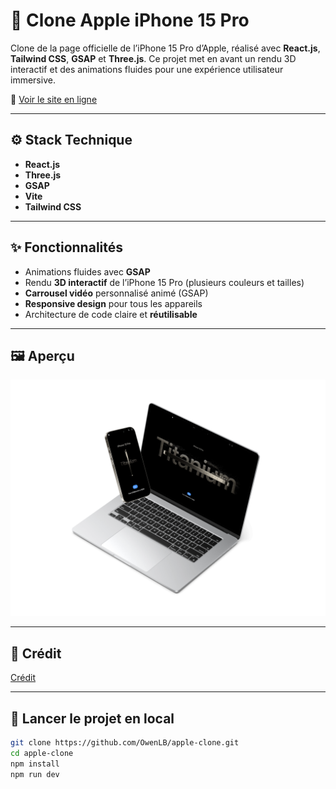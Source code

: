 # 📱 Clone Apple iPhone 15 Pro

Clone de la page officielle de l’iPhone 15 Pro d’Apple, réalisé avec **React.js**, **Tailwind CSS**, **GSAP** et **Three.js**. Ce projet met en avant un rendu 3D interactif et des animations fluides pour une expérience utilisateur immersive.

🔗 [Voir le site en ligne](https://owenlb.github.io/apple-clone/)  

---

## ⚙️ Stack Technique

- **React.js**
- **Three.js**
- **GSAP**
- **Vite**
- **Tailwind CSS**

---

## ✨ Fonctionnalités

- Animations fluides avec **GSAP**
- Rendu **3D interactif** de l’iPhone 15 Pro (plusieurs couleurs et tailles)
- **Carrousel vidéo** personnalisé animé (GSAP)
- **Responsive design** pour tous les appareils
- Architecture de code claire et **réutilisable**

---

## 🖼️ Aperçu

![Mockup du clone iPhone 15 Pro](https://raw.githubusercontent.com/OwenLB/apple-clone/refs/heads/main/public/assets/images/mockup.png?token=GHSAT0AAAAAADCBVV4Y7OW2YU7PAWBZ2S7OZ7ZQ7JQ)

---

## 🙌 Crédit

[<ins>Crédit</ins>](https://youtu.be/kRQbRAJ4-Fs?si=h59Mx_AOfuFIqA9X)

---

## 🚀 Lancer le projet en local

```bash
git clone https://github.com/OwenLB/apple-clone.git
cd apple-clone
npm install
npm run dev
